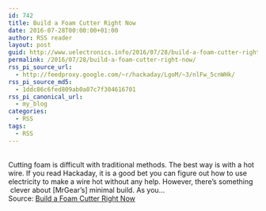 ```yaml
---
id: 742
title: Build a Foam Cutter Right Now
date: 2016-07-28T00:00:00+01:00
author: RSS reader
layout: post
guid: http://www.uelectronics.info/2016/07/28/build-a-foam-cutter-right-now/
permalink: /2016/07/28/build-a-foam-cutter-right-now/
rss_pi_source_url:
  - http://feedproxy.google.com/~r/hackaday/LgoM/~3/nlFw_5cnWHk/
rss_pi_source_md5:
  - 1ddc86c6fed809ab0a07c7f304616701
rss_pi_canonical_url:
  - my_blog
categories:
  - RSS
tags:
  - RSS
---
```

&#013;  
Cutting foam is difficult with traditional methods. The best way is with a hot wire. If you read Hackaday, it is a good bet you can figure out how to use electricity to make a wire hot without any help. However, there’s something  clever about [MrGear’s] minimal build. As you…&#013;  
Source: <a href="http://feedproxy.google.com/~r/hackaday/LgoM/~3/nlFw_5cnWHk/" target="_blank">Build a Foam Cutter Right Now</a>